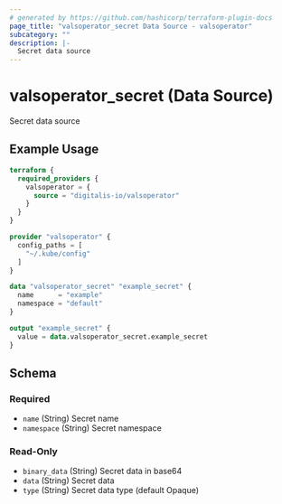 ```yaml
---
# generated by https://github.com/hashicorp/terraform-plugin-docs
page_title: "valsoperator_secret Data Source - valsoperator"
subcategory: ""
description: |-
  Secret data source
---
```


# valsoperator_secret (Data Source)

Secret data source

## Example Usage

```terraform
terraform {
  required_providers {
    valsoperator = {
      source = "digitalis-io/valsoperator"
    }
  }
}

provider "valsoperator" {
  config_paths = [
    "~/.kube/config"
  ]
}

data "valsoperator_secret" "example_secret" {
  name      = "example"
  namespace = "default"
}

output "example_secret" {
  value = data.valsoperator_secret.example_secret
}
```

<!-- schema generated by tfplugindocs -->
## Schema

### Required

- `name` (String) Secret name
- `namespace` (String) Secret namespace

### Read-Only

- `binary_data` (String) Secret data in base64
- `data` (String) Secret data
- `type` (String) Secret data type (default Opaque)

